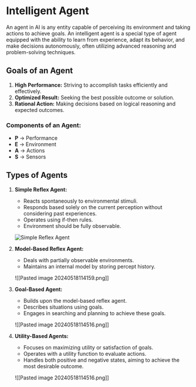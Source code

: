 # Intelligent Agent

An agent in AI is any entity capable of perceiving its environment and taking actions to achieve goals. An intelligent agent is a special type of agent equipped with the ability to learn from experience, adapt its behavior, and make decisions autonomously, often utilizing advanced reasoning and problem-solving techniques.

## Goals of an Agent

1. **High Performance:** Striving to accomplish tasks efficiently and effectively.
2. **Optimized Result:** Seeking the best possible outcome or solution.
3. **Rational Action:** Making decisions based on logical reasoning and expected outcomes.

### Components of an Agent:

- **P** -> Performance
- **E** -> Environment
- **A** -> Actions
- **S** -> Sensors

## Types of Agents

1. **Simple Reflex Agent:**
   - Reacts spontaneously to environmental stimuli.
   - Responds based solely on the current perception without considering past experiences.
   - Operates using if-then rules.
   - Environment should be fully observable.

   ![Simple Reflex Agent](https://blogger.googleusercontent.com/img/b/R29vZ2xl/AVvXsEij1aoOpj2lZuGw0U963_2WV6D3hC4b7STtigfatRT23D_X1NVbBfGLiRK0ARIYGwIzFp_mxybHhAMHCZFhHFLMD3LZVYa1xzzwFR47QTPWKgi1S-XHpNFxoIO4n9ksi11WaxFXQizvQdho/s1600/fig_2_9.jpg)

2. **Model-Based Reflex Agent:**
   - Deals with partially observable environments.
   - Maintains an internal model by storing percept history.
   
   ![[Pasted image 20240518114159.png]]

3. **Goal-Based Agent:**
   - Builds upon the model-based reflex agent.
   - Describes situations using goals.
   - Engages in searching and planning to achieve these goals.
   
   ![[Pasted image 20240518114516.png]]

4. **Utility-Based Agents:**
   - Focuses on maximizing utility or satisfaction of goals.
   - Operates with a utility function to evaluate actions.
   - Handles both positive and negative states, aiming to achieve the most desirable outcome.

   ![[Pasted image 20240518114516.png]]